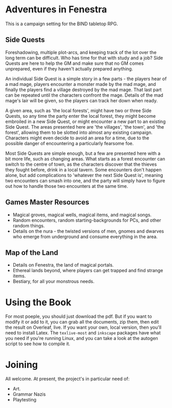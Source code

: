 # Adventures in Fenestra

This is a campaign setting for the BIND tabletop RPG.

## Side Quests

Foreshadowing, multiple plot-arcs, and keeping track of the lot over the long term can be difficult.  Who has time for that with study and a job?  Side Quests are here to help the GM and make sure that no GM comes unprepared, even if they haven't actually prepared anything.

An individual Side Quest is a simple story in a few parts - the players hear of a mad mage, players encounter a monster made by the mad mage, and finally the players find a village destroyed by the mad mage.
That last part can be repeated until the characters confront the mage.
Details of the mad mage's lair will be given, so the players can track her down when ready.

A given area, such as 'the local forests', might have two or three Side Quests, so any time the party enter the local forest, they might become embroiled in a new Side Quest, or might encounter a new part to an existing Side Quest.
The areas presented here are 'the villages', 'the town', and 'the forest', allowing them to be slotted into almost any existing campaign.
Characters might even decide to avoid an area for a time, due to the possible danger of encountering a particularly fearsome foe.

Most Side Quests are simple enough, but a few are presented here with a bit more life, such as changing areas.
What starts as a forest encounter can switch to the centre of town, as the characters discover that the thieves they fought before, drink in a local tavern.
Some encounters don't happen alone, but add complications to 'whatever the next Side Quest is', meaning two encounters can smash into one, and the party will simply have to figure out how to handle those two encounters at the same time.

## Games Master Resources

- Magical groves, magical wells, magical items, and magical songs.
- Random encounters, random starting-backgrounds for PCs, and other random things.
- Details on the nura - the twisted versions of men, gnomes and dwarves who emerge from underground and consume everything in the area.

## Map of the Land

- Details on Fenestra, the land of magical portals.
- Ethereal lands beyond, where players can get trapped and find strange items.
- Bestiary, for all your monstrous needs.

# Using the Book

For most poeple, you should just download the pdf.  But if you want to modify it or add to it, you can grab all the documents, zip them, then edit the result on Overleaf, live.  If you want your own, local version, then you'll need to install Latex.  The `texlive-most` and `inkscape` packages have what you need if you're running Linux, and you can take a look at the autogen script to see how to compile it.

# Joining

All welcome.  At present, the project's in particular need of:

- Art.
- Grammar Nazis
- Playtesting

